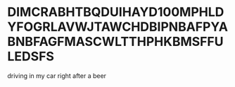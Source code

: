 # DIMCRABHTBQDUIHAYD100MPHLDYFOGRLAVWJTAWCHDBIPNBAFPYABNBFAGFMASCWLTTHPHKBMSFFULEDSFS
driving in my car right after a beer
